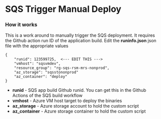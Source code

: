 # SQS Trigger Manual Deploy  
### How it works

This is a work around to manually trigger the SQS deployment.  It requires the Github action run ID 
of the application build.  Edit the **runinfo.json** json file with the appropriate values
```
{
    "runid": 123599725,  <--- EDIT THIS --->
    "vmhost": "sqsvmdev",
    "resource_group": "rg-sqs-rsm-mrs-nonprod",
    "az_storage": "sqsstononprod"
    "az_container": "deploy"
}
```
 
- **runid** - SQS app build Github runid.  You can get this in the Github Actions of the SQS build workflow
- **vmhost** - Azure VM host target to deploy the binaries
- **az_storage** - Azure storage account to hold the custom script
- **az_container** - Azure storage container to hold the custom script
